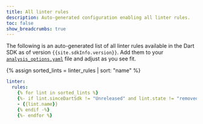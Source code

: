 ```yaml
---
title: All linter rules
description: Auto-generated configuration enabling all linter rules.
toc: false
show_breadcrumbs: true
---
```


The following is an auto-generated list of all linter rules
available in the Dart SDK as of version `{{site.sdkInfo.version}}`.
Add them to your
[`analysis_options.yaml`](/tools/analysis) file
and adjust as you see fit.

{% assign sorted_lints = linter_rules | sort: "name" %}

```yaml {"title":"analysis_options.yaml", "lineNumbers":5, "highlightLines":"1-3, 7"}
linter:
  rules:
    {% for lint in sorted_lints %}
    {%- if lint.sinceDartSdk != "Unreleased" and lint.state != "removed" and lint.state != "internal" -%}
    - {{lint.name}}
    {% endif -%}
    {%- endfor %}
```
